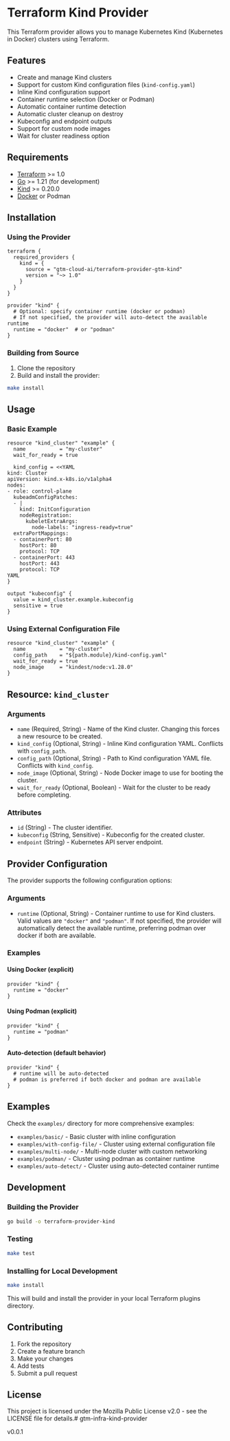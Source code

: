 # Terraform Kind Provider

This Terraform provider allows you to manage Kubernetes Kind (Kubernetes in Docker) clusters using Terraform.

## Features

- Create and manage Kind clusters
- Support for custom Kind configuration files (`kind-config.yaml`)
- Inline Kind configuration support
- Container runtime selection (Docker or Podman)
- Automatic container runtime detection
- Automatic cluster cleanup on destroy
- Kubeconfig and endpoint outputs
- Support for custom node images
- Wait for cluster readiness option

## Requirements

- [Terraform](https://www.terraform.io/downloads.html) >= 1.0
- [Go](https://golang.org/doc/install) >= 1.21 (for development)
- [Kind](https://kind.sigs.k8s.io/docs/user/quick-start/#installation) >= 0.20.0
- [Docker](https://docs.docker.com/get-docker/) or Podman

## Installation

### Using the Provider

```hcl
terraform {
  required_providers {
    kind = {
      source = "gtm-cloud-ai/terraform-provider-gtm-kind"
      version = "~> 1.0"
    }
  }
}

provider "kind" {
  # Optional: specify container runtime (docker or podman)
  # If not specified, the provider will auto-detect the available runtime
  runtime = "docker"  # or "podman"
}
```

### Building from Source

1. Clone the repository
2. Build and install the provider:

```bash
make install
```

## Usage

### Basic Example

```hcl
resource "kind_cluster" "example" {
  name           = "my-cluster"
  wait_for_ready = true

  kind_config = <<YAML
kind: Cluster
apiVersion: kind.x-k8s.io/v1alpha4
nodes:
- role: control-plane
  kubeadmConfigPatches:
  - |
    kind: InitConfiguration
    nodeRegistration:
      kubeletExtraArgs:
        node-labels: "ingress-ready=true"
  extraPortMappings:
  - containerPort: 80
    hostPort: 80
    protocol: TCP
  - containerPort: 443
    hostPort: 443
    protocol: TCP
YAML
}

output "kubeconfig" {
  value = kind_cluster.example.kubeconfig
  sensitive = true
}
```

### Using External Configuration File

```hcl
resource "kind_cluster" "example" {
  name           = "my-cluster"
  config_path    = "${path.module}/kind-config.yaml"
  wait_for_ready = true
  node_image     = "kindest/node:v1.28.0"
}
```

## Resource: `kind_cluster`

### Arguments

- `name` (Required, String) - Name of the Kind cluster. Changing this forces a new resource to be created.
- `kind_config` (Optional, String) - Inline Kind configuration YAML. Conflicts with `config_path`.
- `config_path` (Optional, String) - Path to Kind configuration YAML file. Conflicts with `kind_config`.
- `node_image` (Optional, String) - Node Docker image to use for booting the cluster.
- `wait_for_ready` (Optional, Boolean) - Wait for the cluster to be ready before completing.

### Attributes

- `id` (String) - The cluster identifier.
- `kubeconfig` (String, Sensitive) - Kubeconfig for the created cluster.
- `endpoint` (String) - Kubernetes API server endpoint.

## Provider Configuration

The provider supports the following configuration options:

### Arguments

- `runtime` (Optional, String) - Container runtime to use for Kind clusters. Valid values are `"docker"` and `"podman"`. If not specified, the provider will automatically detect the available runtime, preferring podman over docker if both are available.

### Examples

#### Using Docker (explicit)
```hcl
provider "kind" {
  runtime = "docker"
}
```

#### Using Podman (explicit)
```hcl
provider "kind" {
  runtime = "podman"
}
```

#### Auto-detection (default behavior)
```hcl
provider "kind" {
  # runtime will be auto-detected
  # podman is preferred if both docker and podman are available
}
```

## Examples

Check the `examples/` directory for more comprehensive examples:

- `examples/basic/` - Basic cluster with inline configuration
- `examples/with-config-file/` - Cluster using external configuration file
- `examples/multi-node/` - Multi-node cluster with custom networking
- `examples/podman/` - Cluster using podman as container runtime
- `examples/auto-detect/` - Cluster using auto-detected container runtime

## Development

### Building the Provider

```bash
go build -o terraform-provider-kind
```

### Testing

```bash
make test
```

### Installing for Local Development

```bash
make install
```

This will build and install the provider in your local Terraform plugins directory.

## Contributing

1. Fork the repository
2. Create a feature branch
3. Make your changes
4. Add tests
5. Submit a pull request

## License

This project is licensed under the Mozilla Public License v2.0 - see the LICENSE file for details.# gtm-infra-kind-provider

v0.0.1


